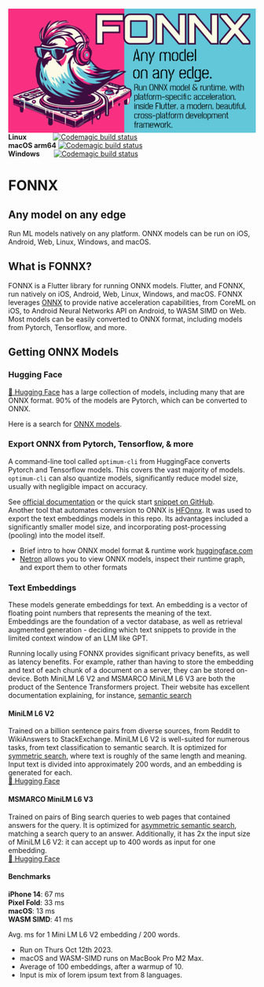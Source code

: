 <img src="header.png"
     alt="FONNX image header, bird like Flutter mascot DJing. Text reads: FONNX. Any model
on any edge. Run ONNX model & runtime, with platform-specific acceleration,  inside Flutter, a modern, beautiful, cross-platform development
framework."
     style="float: left; margin-right: 0px;" />
__Linux__ `       `[![Codemagic build status](https://api.codemagic.io/apps/652897766ee3f7af8490a79f/6529e7751eac22d544044175/status_badge.svg)](https://codemagic.io/apps/652897766ee3f7af8490a79f/6529e7751eac22d544044175/latest_build)  
__macOS arm64__ [![Codemagic build status](https://api.codemagic.io/apps/652897766ee3f7af8490a79f/652897766ee3f7af8490a79e/status_badge.svg)](https://codemagic.io/apps/652897766ee3f7af8490a79f/652897766ee3f7af8490a79e/latest_build)  
__Windows__`    `[![Codemagic build status](https://api.codemagic.io/apps/652897766ee3f7af8490a79f/652b298fe7e0c7e9e4cb275f/status_badge.svg)](https://codemagic.io/apps/652897766ee3f7af8490a79f/652b298fe7e0c7e9e4cb275f/latest_build)
# FONNX
## Any model on any edge
Run ML models natively on any platform. ONNX models can be run on iOS, Android, Web, Linux, Windows, and macOS.

## What is FONNX?
FONNX is a Flutter library for running ONNX models.
Flutter, and FONNX, run natively on iOS, Android, Web, Linux, Windows, and macOS. 
FONNX leverages [ONNX](https://onnx.ai/) to provide native acceleration capabilities, from CoreML on iOS, to Android Neural Networks API on Android, to WASM SIMD on Web.
Most models can be easily converted to ONNX format, including models from Pytorch, Tensorflow, and more.

## Getting ONNX Models
### Hugging Face
[🤗 Hugging Face](https://huggingface.co/models) has a large collection of models, including many that are ONNX format. 90% of the models are Pytorch, which can be converted to ONNX.

Here is a search for [ONNX models](https://huggingface.co/models?sort=trending&search=onnx). 

### Export ONNX from Pytorch, Tensorflow, & more
A command-line tool called `optimum-cli` from HuggingFace converts Pytorch and Tensorflow models. This covers the vast majority of models. `optimum-cli` can also quantize models, significantly reduce model size, usually with negligible impact on accuracy.

See [official documentation](https://huggingface.co/docs/optimum/exporters/onnx/usage_guides/export_a_model) or the 
quick start [snippet on GitHub](https://github.com/huggingface/optimum#run-the-exported-model-using-onnx-runtime).  
Another tool that automates conversion to ONNX is [HFOnnx](https://neuml.github.io/txtai/pipeline/train/hfonnx/). It was used to export the text embeddings models in this repo. Its advantages included a significantly smaller model size, and incorporating post-processing (pooling) into the model itself.

- Brief intro to how ONNX model format & runtime work [huggingface.com](https://huggingface.co/docs/optimum/onnxruntime/concept_guides/onnx)
- [Netron](https://netron.app/) allows you to view ONNX models, inspect their runtime graph, and export them to other formats

### Text Embeddings
These models generate embeddings for text.
An embedding is a vector of floating point numbers that represents the meaning of the text.  
Embeddings are the foundation of a vector database, as well as retrieval augmented generation - deciding which text snippets to provide in the limited context window of an LLM like GPT.  
  
Running locally using FONNX provides significant privacy benefits, as well as latency benefits.
For example, rather than having to store the embedding and text of each chunk of a document on a server, they can be stored on-device.
Both MiniLM L6 V2 and MSMARCO MiniLM L6 V3 are both the product of the Sentence Transformers project. Their website has excellent documentation explaining, for instance, [semantic search](https://www.sbert.net/examples/applications/semantic-search/README.html)

#### MiniLM L6 V2
Trained on a billion sentence pairs from diverse sources, from Reddit to WikiAnswers to StackExchange.
MiniLM L6 V2 is well-suited for numerous tasks, from text classification to semantic search.
It is optimized for [symmetric search](https://www.sbert.net/examples/applications/semantic-search/README.html#symmetric-vs-asymmetric-semantic-search), where text is roughly of the same length and meaning.
Input text is divided into approximately 200 words, and an embedding is generated for each.  
[🤗 Hugging Face](https://huggingface.co/sentence-transformers/all-MiniLM-L6-v2)  

#### MSMARCO MiniLM L6 V3
Trained on pairs of Bing search queries to web pages that contained answers for the query. 
It is optimized for [asymmetric semantic search](https://www.sbert.net/examples/applications/semantic-search/README.html#symmetric-vs-asymmetric-semantic-search), matching a search query to an answer.
Additionally, it has 2x the input size of MiniLM L6 V2: it can accept up to 400 words as input for one embedding.  
[🤗 Hugging Face](https://huggingface.co/sentence-transformers/msmarco-MiniLM-L-6-v3/tree/main)  

#### Benchmarks
**iPhone 14**: 67 ms  
**Pixel Fold**: 33 ms  
**macOS**: 13 ms  
**WASM SIMD**: 41 ms  

Avg. ms for 1 Mini LM L6 V2 embedding / 200 words.

* Run on Thurs Oct 12th 2023.  
* macOS and WASM-SIMD runs on MacBook Pro M2 Max.  
* Average of 100 embeddings, after a warmup of 10.  
* Input is mix of lorem ipsum text from 8 languages.
